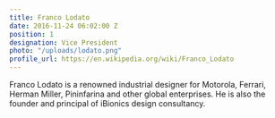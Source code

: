 ```yaml
---
title: Franco Lodato
date: 2016-11-24 06:02:00 Z
position: 1
designation: Vice President
photo: "/uploads/lodato.png"
profile_url: https://en.wikipedia.org/wiki/Franco_Lodato
---
```


Franco Lodato is a renowned industrial designer for Motorola, Ferrari, Herman Miller, Pininfarina and other global enterprises. He is also the founder and principal of iBionics design consultancy.